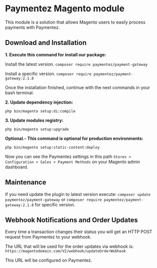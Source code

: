 # Paymentez Magento module

This module is a solution that allows Magento users to easily process payments with Paymentez.

## Download and Installation

**1. Execute this command for install our package:**

Install the latest version.  `composer require paymentez/payment-gateway`

Install a specific version.  `composer require paymentez/payment-gateway:2.1.8`

Once the installation finished, continue with the next commands in your bash terminal.


**2. Update dependency injection:**

`php bin/magento setup:di:compile`


**3. Update modules registry:**

`php bin/magento setup:upgrade`


**Optional.- This command is optional for production environments:**

`php bin/magento setup:static-content:deploy`


Now you can see the Paymentez settings in this path `Stores > Configuration > Sales > Payment Methods` on your Magento admin dashboard.


## Maintenance
If you need update the plugin to latest version execute: `composer update paymentez/payment-gateway` or `composer require paymentez/payment-gateway:2.1.8` for specific version.

## Webhook Notifications and Order Updates
Every time a transaction changes their status you will get an HTTP POST request from Paymentez to your webhook.

The URL that will be used for the order updates via webhook is:
`https://magentodomain.com/V2/webhook/updateOrderWebhook`

This URL will be configured on Paymentez.

